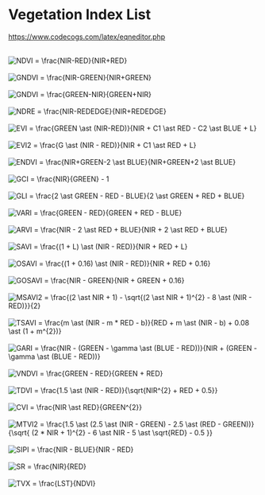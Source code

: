 # Vegetation Index List

https://www.codecogs.com/latex/eqneditor.php

</br>

<img src="https://latex.codecogs.com/svg.latex?NDVI&space;=&space;\frac{NIR-RED}{NIR&plus;RED}" title="NDVI = \frac{NIR-RED}{NIR+RED}" />

</br>
</br>

<img src="https://latex.codecogs.com/svg.latex?GNDVI&space;=&space;\frac{NIR-GREEN}{NIR&plus;GREEN}" title="GNDVI = \frac{NIR-GREEN}{NIR+GREEN}" />

</br>
</br>

<img src="https://latex.codecogs.com/svg.latex?NDWI&space;=&space;\frac{GREEN-NIR}{GREEN&plus;NIR}" title="GNDVI = \frac{GREEN-NIR}{GREEN+NIR}" />

</br>
</br>

<img src="https://latex.codecogs.com/svg.latex?NDRE&space;=&space;\frac{NIR-REDEDGE}{NIR&plus;REDEDGE}" title="NDRE = \frac{NIR-REDEDGE}{NIR+REDEDGE}" />

</br>
</br>

<img src="https://latex.codecogs.com/svg.latex?EVI&space;=&space;\frac{G&space;\ast&space;(NIR-RED)}{NIR&space;&plus;&space;C1&space;\ast&space;RED&space;-&space;C2&space;\ast&space;BLUE&space;&plus;&space;L}" title="EVI = \frac{GREEN \ast (NIR-RED)}{NIR + C1 \ast RED - C2 \ast BLUE + L}" />

</br>
</br>

<img src="https://latex.codecogs.com/svg.latex?EVI2&space;=&space;\frac{G&space;\ast&space;(NIR-RED)}{NIR&space;&plus;&space;C1&space;\ast&space;RED&space;&plus;&space;L}" title="EVI2 = \frac{G \ast (NIR - RED)}{NIR + C1 \ast RED + L}" />

</br>
</br>

<img src="https://latex.codecogs.com/svg.latex?ENDVI&space;=&space;\frac{NIR&plus;GREEN-2&space;\ast&space;BLUE}{NIR&plus;GREEN&plus;2&space;\ast&space;BLUE}" title="ENDVI = \frac{NIR+GREEN-2 \ast BLUE}{NIR+GREEN+2 \ast BLUE}" />

</br>
</br>

<img src="https://latex.codecogs.com/svg.latex?GCI&space;=&space;\frac{NIR}{GREEN}&space;-&space;1" title="GCI = \frac{NIR}{GREEN} - 1" />

</br>
</br>

<img src="https://latex.codecogs.com/svg.latex?GLI&space;=&space;\frac{2&space;\ast&space;GREEN&space;-&space;RED&space;-&space;BLUE}{2&space;\ast&space;GREEN&space;&plus;&space;RED&space;&plus;&space;BLUE}" title="GLI = \frac{2 \ast GREEN - RED - BLUE}{2 \ast GREEN + RED + BLUE}" />

</br>
</br>

<img src="https://latex.codecogs.com/svg.latex?VARI&space;=&space;\frac{GREEN&space;-&space;RED}{GREEN&space;&plus;&space;RED&space;-&space;BLUE}" title="VARI = \frac{GREEN - RED}{GREEN + RED - BLUE}" />

</br>
</br>

<img src="https://latex.codecogs.com/svg.latex?ARVI&space;=&space;\frac{NIR&space;-&space;2&space;\ast&space;RED&space;&plus;&space;BLUE}{NIR&space;&plus;&space;2&space;\ast&space;RED&space;&plus;&space;BLUE}" title="ARVI = \frac{NIR - 2 \ast RED + BLUE}{NIR + 2 \ast RED + BLUE}" />

</br>
</br>

<img src="https://latex.codecogs.com/svg.latex?SAVI&space;=&space;\frac{(1&space;&plus;&space;L)&space;\ast&space;(NIR&space;-&space;RED)}{NIR&space;&plus;&space;RED&space;&plus;&space;L}" title="SAVI = \frac{(1 + L) \ast (NIR - RED)}{NIR + RED + L}" />

</br>
</br>

<img src="https://latex.codecogs.com/svg.latex?OSAVI&space;=&space;\frac{(1&space;&plus;&space;0.16)&space;\ast&space;(NIR&space;-&space;RED)}{NIR&space;&plus;&space;RED&space;&plus;&space;0.16}" title="OSAVI = \frac{(1 + 0.16) \ast (NIR - RED)}{NIR + RED + 0.16}" />

</br>
</br>

<img src="https://latex.codecogs.com/svg.latex?GOSAVI&space;=&space;\frac{NIR&space;-&space;GREEN}{NIR&space;&plus;&space;GREEN&space;&plus;&space;0.16}" title="GOSAVI = \frac{NIR - GREEN}{NIR + GREEN + 0.16}" />

</br>
</br>

<img src="https://latex.codecogs.com/svg.latex?MSAVI2&space;=&space;\frac{(2&space;\ast&space;NIR&space;&plus;&space;1)&space;-&space;\sqrt{(2&space;\ast&space;NIR&space;&plus;&space;1)^{2}&space;-&space;8&space;\ast&space;(NIR&space;-&space;RED)}}{2}" title="MSAVI2 = \frac{(2 \ast NIR + 1) - \sqrt{(2 \ast NIR + 1)^{2} - 8 \ast (NIR - RED)}}{2}" />

</br>
</br>

<img src="https://latex.codecogs.com/svg.latex?TSAVI&space;=&space;\frac{m&space;\ast&space;(NIR&space;-&space;m&space;*&space;RED&space;-&space;b)}{RED&space;&plus;&space;m&space;\ast&space;(NIR&space;-&space;b)&space;&plus;&space;0.08&space;\ast&space;(1&space;&plus;&space;m^{2})}" title="TSAVI = \frac{m \ast (NIR - m * RED - b)}{RED + m \ast (NIR - b) + 0.08 \ast (1 + m^{2})}" />

</br>
</br>

<img src="https://latex.codecogs.com/svg.latex?GARI&space;=&space;\frac{NIR&space;-&space;(GREEN&space;-&space;\gamma&space;\ast&space;(BLUE&space;-&space;RED))}{NIR&space;&plus;&space;(GREEN&space;-&space;\gamma&space;\ast&space;(BLUE&space;-&space;RED))}" title="GARI = \frac{NIR - (GREEN - \gamma \ast (BLUE - RED))}{NIR + (GREEN - \gamma \ast (BLUE - RED))}" />

</br>
</br>

<img src="https://latex.codecogs.com/svg.latex?VNDVI&space;=&space;\frac{GREEN&space;-&space;RED}{GREEN&space;&plus;&space;RED}" title="VNDVI = \frac{GREEN - RED}{GREEN + RED}" />

</br>
</br>

<img src="https://latex.codecogs.com/svg.latex?TDVI&space;=&space;\frac{1.5&space;\ast&space;(NIR&space;-&space;RED)}{\sqrt{NIR^{2}&space;&plus;&space;RED&space;&plus;&space;0.5}}" title="TDVI = \frac{1.5 \ast (NIR - RED)}{\sqrt{NIR^{2} + RED + 0.5}}" />

</br>
</br>

<img src="https://latex.codecogs.com/svg.latex?CVI&space;=&space;\frac{NIR&space;\ast&space;RED}{GREEN^{2}}" title="CVI = \frac{NIR \ast RED}{GREEN^{2}}" />

</br>
</br>

<img src="https://latex.codecogs.com/svg.latex?MTVI2&space;=&space;\frac{1.5&space;\ast&space;(2.5&space;\ast&space;(NIR&space;-&space;GREEN)&space;-&space;2.5&space;\ast&space;(RED&space;-&space;GREEN))}{\sqrt{&space;(2&space;*&space;NIR&space;&plus;&space;1)^{2}&space;-&space;6&space;\ast&space;NIR&space;-&space;5&space;\ast&space;\sqrt{RED}&space;-&space;0.5&space;}}" title="MTVI2 = \frac{1.5 \ast (2.5 \ast (NIR - GREEN) - 2.5 \ast (RED - GREEN))}{\sqrt{ (2 * NIR + 1)^{2} - 6 \ast NIR - 5 \ast \sqrt{RED} - 0.5 }}" />

</br>
</br>

<img src="https://latex.codecogs.com/svg.latex?SIPI&space;=&space;\frac{NIR&space;-&space;BLUE}{NIR&space;-&space;RED}" title="SIPI = \frac{NIR - BLUE}{NIR - RED}" />

</br>
</br>

<img src="https://latex.codecogs.com/svg.latex?SR&space;=&space;\frac{NIR}{RED}" title="SR = \frac{NIR}{RED}" />

</br>
</br>

<img src="https://latex.codecogs.com/svg.latex?TVX&space;=&space;\frac{LST}{NDVI}" title="TVX = \frac{LST}{NDVI}" />

</br>
</br>
